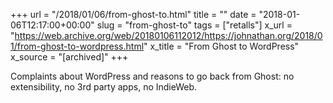 +++
url = "/2018/01/06/from-ghost-to.html"
title = ""
date = "2018-01-06T12:17:00+00:00"
slug = "from-ghost-to"
tags = ["retalls"]
x_url = "https://web.archive.org/web/20180106112012/https://johnathan.org/2018/01/from-ghost-to-wordpress.html"
x_title = "From Ghost to WordPress"
x_source = "[archived]"
+++


Complaints about WordPress and reasons to go back from Ghost: no extensibility, no 3rd party apps, no IndieWeb.

